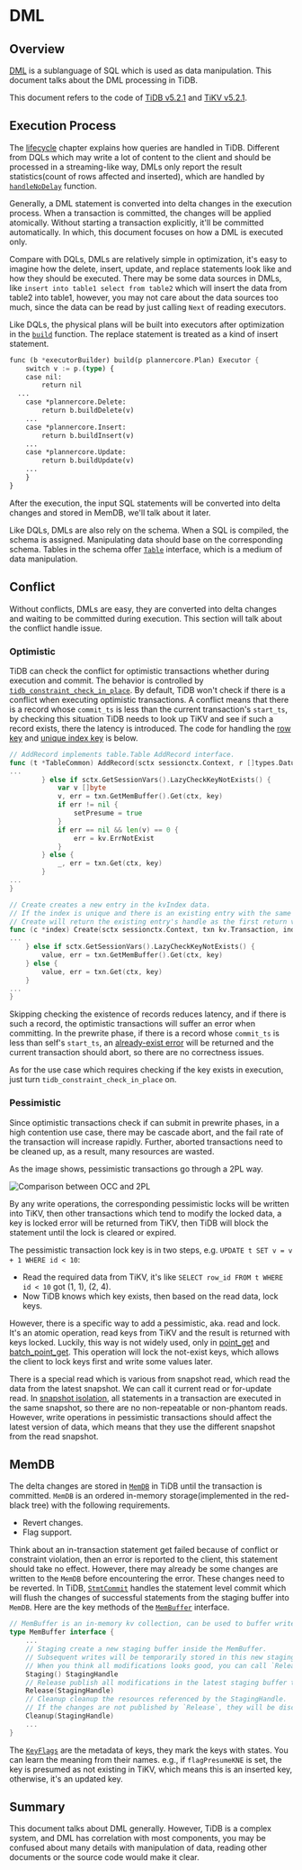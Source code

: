 # DML

## Overview

[DML](https://en.wikipedia.org/wiki/Data_manipulation_language) is a sublanguage of SQL which is used as data manipulation. This document talks about the DML processing in TiDB.

This document refers to the code of [TiDB v5.2.1](https://github.com/pingcap/tidb/tree/v5.2.1) and [TiKV v5.2.1](https://github.com/tikv/tikv/tree/v5.2.1).

## Execution Process

The [lifecycle](https://pingcap.github.io/tidb-dev-guide/understand-tidb/the-lifecycle-of-a-statement.html) chapter explains how queries are handled in TiDB. Different from DQLs which may write a lot of content to the client and should be processed in a streaming-like way, DMLs only report the result statistics(count of rows affected and inserted), which are handled by [`handleNoDelay`](https://github.com/pingcap/tidb/blob/v5.2.1/executor/adapter.go#L440-L482) function.

Generally, a DML statement is converted into delta changes in the execution process. When a transaction is committed, the changes will be applied atomically. Without starting a transaction explicitly, it'll be committed automatically. In which, this document focuses on how a DML is executed only.

Compare with DQLs, DMLs are relatively simple in optimization, it's easy to imagine how the delete, insert, update, and replace statements look like and how they should be executed. There may be some data sources in DMLs, like `insert into table1 select from table2` which will insert the data from table2 into table1, however, you may not care about the data sources too much, since the data can be read by just calling `Next` of reading executors.

Like DQLs, the physical plans will be built into executors after optimization in the [`build`](https://github.com/pingcap/tidb/blob/v5.2.1/executor/builder.go#L118-L270) function. The replace statement is treated as a kind of insert statement.

```rust
func (b *executorBuilder) build(p plannercore.Plan) Executor {
	switch v := p.(type) {
	case nil:
		return nil
  ...
	case *plannercore.Delete:
		return b.buildDelete(v)
	...
	case *plannercore.Insert:
		return b.buildInsert(v)
	...
	case *plannercore.Update:
		return b.buildUpdate(v)
	...
	}
}
```

After the execution, the input SQL statements will be converted into delta changes and stored in MemDB, we'll talk about it later.

Like DQLs, DMLs are also rely on the schema. When a SQL is compiled, the schema is assigned. Manipulating data should base on the corresponding schema. Tables in the schema offer [`Table`](https://github.com/pingcap/tidb/blob/v5.2.1/table/table.go#L164-L197) interface, which is a medium of data manipulation.

## Conflict

Without conflicts, DMLs are easy, they are converted into delta changes and waiting to be committed during execution. This section will talk about the conflict handle issue.

### Optimistic

TiDB can check the conflict for optimistic transactions whether during execution and commit. The behavior is controlled by [`tidb_constraint_check_in_place`](https://docs.pingcap.com/tidb/stable/system-variables#tidb_constraint_check_in_place). By default, TiDB won't check if there is a conflict when executing optimistic transactions. A conflict means that there is a record whose `commit_ts` is less than the current transaction's `start_ts`, by checking this situation TiDB needs to look up TiKV and see if such a record exists, there the latency is introduced. The code for handling the [row key](https://github.com/pingcap/tidb/blob/v5.2.1/table/tables/tables.go#L781-L792) and [unique index key](https://github.com/pingcap/tidb/blob/v5.2.1/table/tables/index.go#L205-L209) is below.

```go
// AddRecord implements table.Table AddRecord interface.
func (t *TableCommon) AddRecord(sctx sessionctx.Context, r []types.Datum, opts ...table.AddRecordOption) (recordID kv.Handle, err error) {
...
		} else if sctx.GetSessionVars().LazyCheckKeyNotExists() {
			var v []byte
			v, err = txn.GetMemBuffer().Get(ctx, key)
			if err != nil {
				setPresume = true
			}
			if err == nil && len(v) == 0 {
				err = kv.ErrNotExist
			}
		} else {
			_, err = txn.Get(ctx, key)
		}
...
}

// Create creates a new entry in the kvIndex data.
// If the index is unique and there is an existing entry with the same key,
// Create will return the existing entry's handle as the first return value, ErrKeyExists as the second return value.
func (c *index) Create(sctx sessionctx.Context, txn kv.Transaction, indexedValues []types.Datum, h kv.Handle, handleRestoreData []types.Datum, opts ...table.CreateIdxOptFunc) (kv.Handle, error) {
...
	} else if sctx.GetSessionVars().LazyCheckKeyNotExists() {
		value, err = txn.GetMemBuffer().Get(ctx, key)
	} else {
		value, err = txn.Get(ctx, key)
	}
...
}
```

Skipping checking the existence of records reduces latency, and if there is such a record, the optimistic transactions will suffer an error when committing. In the prewrite phase, if there is a record whose `commit_ts` is less than self's `start_ts`, an [already-exist error](https://github.com/tikv/tikv/blob/v5.2.1/src/storage/txn/actions/prewrite.rs#L359) will be returned and the current transaction should abort, so there are no correctness issues.

As for the use case which requires checking if the key exists in execution, just turn `tidb_constraint_check_in_place` on.

### Pessimistic

Since optimistic transactions check if can submit in prewrite phases, in a high contention use case, there may be cascade abort, and the fail rate of the transaction will increase rapidly. Further, aborted transactions need to be cleaned up, as a result, many resources are wasted.

As the image shows, pessimistic transactions go through a 2PL way.

![Comparison between OCC and 2PL](../img/dml-contention.png)

By any write operations, the corresponding pessimistic locks will be written into TiKV, then other transactions which tend to modify the locked data, a key is locked error will be returned from TiKV, then TiDB will block the statement until the lock is cleared or expired.

The pessimistic transaction lock key is in two steps, e.g. `UPDATE t SET v = v + 1 WHERE id < 10`:

- Read the required data from TiKV, it's like `SELECT row_id FROM t WHERE id < 10` got (1, 1), (2, 4).
- Now TiDB knows which key exists, then based on the read data, lock keys.

However, there is a specific way to add a pessimistic, aka. read and lock. It's an atomic operation, read keys from TiKV and the result is returned with keys locked. Luckily, this way is not widely used, only in [point_get](https://github.com/pingcap/tidb/blob/v5.2.1/executor/point_get.go) and [batch_point_get](https://github.com/pingcap/tidb/blob/v5.2.1/executor/batch_point_get.go). This operation will lock the not-exist keys, which allows the client to lock keys first and write some values later.

There is a special read which is various from snapshot read, which read the data from the latest snapshot. We can call it current read or for-update read. In [snapshot isolation](https://en.wikipedia.org/wiki/Snapshot_isolation), all statements in a transaction are executed in the same snapshot, so there are no non-repeatable or non-phantom reads. However, write operations in pessimistic transactions should affect the latest version of data, which means that they use the different snapshot from the read snapshot.

## MemDB

The delta changes are stored in [`MemDB`](https://github.com/tikv/client-go/blob/daddf73a0706d78c9e980c91c97cc9ed100f1919/internal/unionstore/memdb.go#L64-L88) in TiDB until the transaction is committed. `MemDB` is an ordered in-memory storage(implemented in the red-black tree) with the following requirements.

- Revert changes.
- Flag support.

Think about an in-transaction statement get failed because of conflict or constraint violation, then an error is reported to the client, this statement should take no effect. However, there may already be some changes are written to the `MemDB` before encountering the error. These changes need to be reverted. In TiDB, [`StmtCommit`](https://github.com/pingcap/tidb/blob/v5.2.1/session/txn.go#L535-L548) handles the statement level commit which will flush the changes of successful statements from the staging buffer into `MemDB`. Here are the key methods of the [`MemBuffer`](https://github.com/pingcap/tidb/blob/v5.2.1/kv/kv.go#L118-L126) interface.

```go
// MemBuffer is an in-memory kv collection, can be used to buffer write operations.
type MemBuffer interface {
	...
	// Staging create a new staging buffer inside the MemBuffer.
	// Subsequent writes will be temporarily stored in this new staging buffer.
	// When you think all modifications looks good, you can call `Release` to public all of them to the upper level buffer.
	Staging() StagingHandle
	// Release publish all modifications in the latest staging buffer to upper level.
	Release(StagingHandle)
	// Cleanup cleanup the resources referenced by the StagingHandle.
	// If the changes are not published by `Release`, they will be discarded.
	Cleanup(StagingHandle)
	...
}
```

The [`KeyFlags`](https://github.com/tikv/client-go/blob/daddf73a0706d78c9e980c91c97cc9ed100f1919/kv/keyflags.go#L35-L48) are the metadata of keys, they mark the keys with states. You can learn the meaning from their names. e.g., if `flagPresumeKNE` is set, the key is presumed as not existing in TiKV, which means this is an inserted key, otherwise, it's an updated key.

## Summary

This document talks about DML generally. However, TiDB is a complex system, and DML has correlation with most components, you may be confused about many details with manipulation of data, reading other documents or the source code would make it clear.
